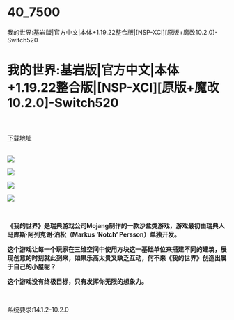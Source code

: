 # 40_7500
我的世界:基岩版|官方中文|本体+1.19.22整合版|[NSP-XCI][原版+魔改10.2.0]-Switch520
# 我的世界:基岩版|官方中文|本体+1.19.22整合版|[NSP-XCI][原版+魔改10.2.0]-Switch520
 <br/></br>
[下载地址](https://www.switch520.cc/article/7500 "下载地址")
<br/></br>

<p><strong><img src="https://www.switch520.cc/muke_img/upload_art_editor_20201126-1_20e019b43426f2cfde14bba1d78188bc.jpg"></strong></p>
<p><strong><img src="https://www.switch520.cc/muke_img/upload_art_editor_20201126-1_cb5e487a479b8218cc78791a69d7851c.jpg"></strong></p>
<p><strong><img src="https://www.switch520.cc/muke_img/upload_art_editor_20201126-1_14d82723ce0bad0a2de5bff778caab1a.jpg"></strong></p>
<p><strong><img src="https://www.switch520.cc/muke_img/upload_art_editor_20201126-1_f9e1e51a54fb28046fc78e1698cfc292.jpg"></strong></p>
<p>&nbsp;</p>
<p><strong> 《我的世界》是瑞典游戏公司Mojang制作的一款沙盒类游戏，游戏最初由瑞典人马库斯·阿列克谢·泊松（Markus ‘Notch’ Persson）单独开发。</strong></p>
<p><strong>这个游戏让每一个玩家在三维空间中使用方块这一基础单位来搭建不同的建筑，展现创意的时刻就此到来，如果乐高太贵又缺乏互动，何不来《我的世界》创造出属于自己的小屋呢？</strong></p>
<p><strong>这个游戏没有终极目标，只有发挥你无限的想象力。</strong></p>
<p><strong>&nbsp;</strong></p>
<p>系统要求:14.1.2-10.2.0</p>


